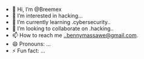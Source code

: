 - 👋 Hi, I’m @Breemex
- 👀 I’m interested in hacking...
- 🌱 I’m currently learning .cybersecurity..
- 💞️ I’m looking to collaborate on .hacking..
- 📫 How to reach me ..bennymassawe@gmail.com.
- 😄 Pronouns: ...
- ⚡ Fun fact: ...

<!---
Breemex/Breemex is a ✨ special ✨ repository because its `README.md` (this file) appears on your GitHub profile.
You can click the Preview link to take a look at your changes.
--->
